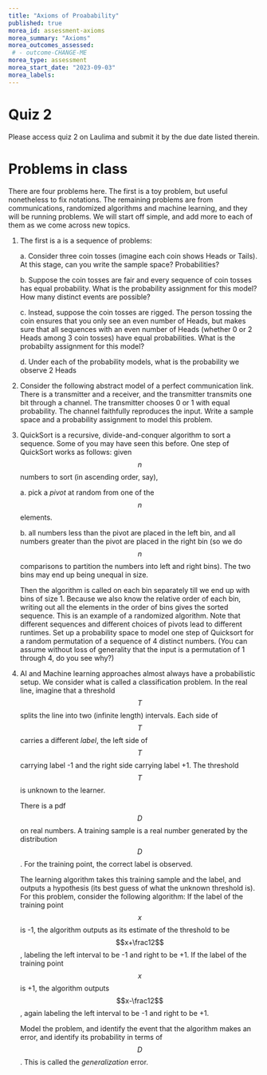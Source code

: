 ```yaml
---
title: "Axioms of Proabability"
published: true
morea_id: assessment-axioms
morea_summary: "Axioms"
morea_outcomes_assessed:
 # - outcome-CHANGE-ME
morea_type: assessment
morea_start_date: "2023-09-03"
morea_labels:
---
```

# Quiz 2

Please access quiz 2 on Laulima and submit it by the due date listed therein.

# Problems in class
There are four problems here. The first is a toy problem, but useful
nonetheless to fix notations. The remaining problems are from
communications, randomized algorithms and machine learning, and they
will be running problems. We will start off simple, and add more to
each of them as we come across new topics. 

1. The first is a is a sequence of problems:

	a. Consider three coin tosses (imagine each coin shows Heads or
	   Tails). At this stage, can you write the sample space?
	   Probabilities?
  
    b. Suppose the coin tosses are fair and every sequence of coin
       tosses has equal probability. What is the probability
       assignment for this model? How many distinct events are
       possible?

	c. Instead, suppose the coin tosses are rigged. The person tossing
       the coin ensures that you only see an even number of Heads, but
       makes sure that all sequences with an even number of Heads
       (whether 0 or 2 Heads among 3 coin tosses) have equal
       probabilities. What is the probabilty assignment for this
       model?

	d. Under each of the probability models, what is the probability
       we observe 2 Heads

2. Consider the following abstract model of a perfect communication
  link. There is a transmitter and a receiver, and the transmitter
  transmits one bit through a channel. The transmitter chooses 0 or 1
  with equal probability. The channel faithfully reproduces the input.
  Write a sample space and a probability assignment to model this
  problem.

3. QuickSort is a recursive, divide-and-conquer algorithm to sort a
  sequence. Some of you may have seen this before. One step of
  QuickSort works as follows: given $$n$$ numbers to sort (in
  ascending order, say),

	a. pick a _pivot_ at random from one of the $$n$$ elements.

	b. all numbers less than the pivot are placed in the left bin, and
       all numbers greater than the pivot are placed in the right bin
       (so we do $$n$$ comparisons to partition the numbers into left
       and right bins). The two bins may end up being unequal in size.
	   
    Then the algorithm is called on each bin separately till we end up
	with bins of size 1. Because we also know the relative order of
	each bin, writing out all the elements in the order of bins gives
	the sorted sequence. This is an example of a randomized
	algorithm. Note that different sequences and different choices of
	pivots lead to different runtimes. Set up a probability space to
	model one step of Quicksort for a random permutation of a sequence
	of 4 distinct numbers. (You can assume without loss of generality
	that the input is a permutation of 1 through 4, do you see why?)

4. AI and Machine learning approaches almost always have a
    probabilistic setup. We consider what is called a classification
    problem. In the real line, imagine that a threshold $$T$$ splits
    the line into two (infinite length) intervals. Each side of $$T$$
    carries a different _label_, the left side of $$T$$ carrying label
    -1 and the right side carrying label +1. The threshold $$T$$ is
    unknown to the learner.
	
	There is a pdf $$D$$ on real numbers. A training sample is a real
    number generated by the distribution $$D$$. For the training
    point, the correct label is observed.
	
    The learning algorithm takes this training sample and the label,
    and outputs a hypothesis (its best guess of what the unknown
    threshold is).  For this problem, consider the following
    algorithm: If the label of the training point $$x$$ is -1, the
    algorithm outputs as its estimate of the threshold to be
    $$x+\frac12$$, labeling the left interval to be -1 and right to
    be +1.  If the label of the training point $$x$$ is +1, the
    algorithm outputs $$x-\frac12$$, again labeling the left interval
    to be -1 and right to be +1.
	
	Model the problem, and identify the event that the algorithm makes
    an error, and identify its probability in terms of $$D$$.  This is
    called the _generalization_ error.
  
  







